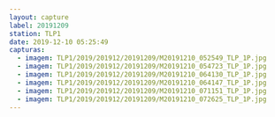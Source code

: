 ```yaml
---
layout: capture
label: 20191209
station: TLP1
date: 2019-12-10 05:25:49
capturas:
  - imagem: TLP1/2019/201912/20191209/M20191210_052549_TLP_1P.jpg
  - imagem: TLP1/2019/201912/20191209/M20191210_054723_TLP_1P.jpg
  - imagem: TLP1/2019/201912/20191209/M20191210_064130_TLP_1P.jpg
  - imagem: TLP1/2019/201912/20191209/M20191210_064147_TLP_1P.jpg
  - imagem: TLP1/2019/201912/20191209/M20191210_071151_TLP_1P.jpg
  - imagem: TLP1/2019/201912/20191209/M20191210_072625_TLP_1P.jpg
---
```

